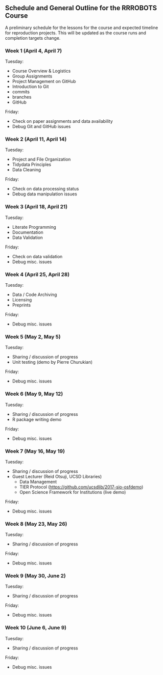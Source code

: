 ## Schedule and General Outline for the RRROBOTS Course

A preliminary schedule for the lessons for the course and expected timeline for reproduction projects. This will be updated as the course runs and completion targets change.

### Week 1 (April 4, April 7)

Tuesday:
* Course Overview & Logistics
* Group Assignments
* Project Management on GitHub
* Introduction to Git
*   commits
*   branches
*   GitHub

Friday:
* Check on paper assignments and data availability
* Debug Git and GitHub issues

### Week 2 (April 11, April 14)

Tuesday:
* Project and File Organization
* Tidydata Principles
* Data Cleaning

Friday:
* Check on data processing status
* Debug data manipulation issues

### Week 3 (April 18, April 21)

Tuesday:
* Literate Programming
* Documentation
* Data Validation

Friday:
* Check on data validation
* Debug misc. issues

### Week 4 (April 25, April 28)

Tuesday:
* Data / Code Archiving
* Licensing
* Preprints

Friday:
* Debug misc. issues

### Week 5 (May 2, May 5)

Tuesday:
* Sharing / discussion of progress
* Unit testing (demo by Pierre Churukian)

Friday:
* Debug misc. issues

### Week 6 (May 9, May 12)

Tuesday:
* Sharing / discussion of progress
* R package writing demo

Friday:
* Debug misc. issues

### Week 7 (May 16, May 19)

Tuesday:
* Sharing / discussion of progress
* Guest Lecturer (Reid Otsuji, UCSD Libraries)
  - Data Management
  - TIER Protocol (https://github.com/ucsdlib/2017-sio-osfdemo)
  - Open Science Framework for Institutions (live demo)

Friday:
* Debug misc. issues

### Week 8 (May 23, May 26)

Tuesday:
* Sharing / discussion of progress

Friday:
* Debug misc. issues

### Week 9 (May 30, June 2)

Tuesday:
* Sharing / discussion of progress

Friday:
* Debug misc. issues

### Week 10 (June 6, June 9)

Tuesday:
* Sharing / discussion of progress

Friday:
* Debug misc. issues

